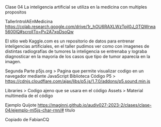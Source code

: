 Clase 04
La inteligencia artificial se utiliza en la medicina con multiples propositos

TallerIntroIAEnMedicina
https://colab.research.google.com/drive/1r_hOU6RAXLWzTpjI0J_0TQWrwa5600lQ#scrollTo=Pv2A7xpDsoQw

El sitio web Kaggle.com es un repositorio de datos para entrenar inteligencias artificiales, en el taller pudimos ver como con imagenes de distintas radiografías de tumores la inteligencia se entrenaba y lograba diagnosticar en la mayoria de los casos que tipo de tumor aparecía en la imagen.

Segunda Parte
p5js.org > Pagina que permite visualizar codigo en un navegador mediante JavaScript Biblioteca Código P5 > https://cdnjs.cloudflare.com/ajax/libs/p5.js/1.7.0/addons/p5.sound.min.js

Libraries > Codigo ajeno que se usara en el código Assets > Material multimedia de el código

Ejemplo Quijote
https://maginni.github.io/audiv027-2023-2/clases/clase-04/ejemplo-ml5js-char-rnn/# titulo

Copiado de FabianCQ

